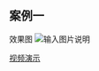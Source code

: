 
## 案例一

效果图
![输入图片说明](https://images.gitee.com/uploads/images/2020/1117/222416_29208df9_1093073.png "屏幕截图.png")

[视频演示](https://www.bilibili.com/video/BV1Zi4y1L7fo/)


